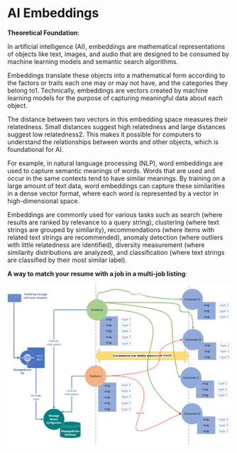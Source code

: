 # AI Embeddings

**Theoretical Foundation**:

In artificial intelligence (AI), embeddings are mathematical representations of objects like text, images, and audio that are designed to be consumed by machine learning models and semantic search algorithms.

Embeddings translate these objects into a mathematical form according to the factors or traits each one may or may not have, and the categories they belong to1. Technically, embeddings are vectors created by machine learning models for the purpose of capturing meaningful data about each object.

The distance between two vectors in this embedding space measures their relatedness. Small distances suggest high relatedness and large distances suggest low relatedness2. This makes it possible for computers to understand the relationships between words and other objects, which is foundational for AI.

For example, in natural language processing (NLP), word embeddings are used to capture semantic meanings of words. Words that are used and occur in the same contexts tend to have similar meanings. By training on a large amount of text data, word embeddings can capture these similarities in a dense vector format, where each word is represented by a vector in high-dimensional space.

Embeddings are commonly used for various tasks such as search (where results are ranked by relevance to a query string), clustering (where text strings are grouped by similarity), recommendations (where items with related text strings are recommended), anomaly detection (where outliers with little relatedness are identified), diversity measurement (where similarity distributions are analyzed), and classification (where text strings are classified by their most similar label).

**A way to match your resume with a job in a multi-job listing**:

![](https://github.com/antongeorgescu/alviandamessagehub-servicebroker/blob/master/Documentation/Message_Broker_Components.png)

